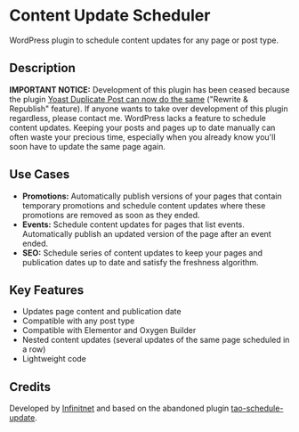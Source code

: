# Content Update Scheduler
WordPress plugin to schedule content updates for any page or post type.

## Description
**IMPORTANT NOTICE:** Development of this plugin has been ceased because the plugin [Yoast Duplicate Post can now do the same](https://yoast.com/wordpress/plugins/duplicate-post/#:~:text=New%3A%20Rewrite%20%26%20Republish,never%20been%20easier!) ("Rewrite & Republish" feature). If anyone wants to take over development of this plugin regardless, please contact me.
WordPress lacks a feature to schedule content updates. Keeping your posts and pages up to date manually can often waste your precious time, especially when you already know you'll soon have to update the same page again.

## Use Cases
- **Promotions:** Automatically publish versions of your pages that contain temporary promotions and schedule content updates where these promotions are removed as soon as they ended.
- **Events:** Schedule content updates for pages that list events. Automatically publish an updated version of the page after an event ended.
- **SEO:** Schedule series of content updates to keep your pages and publication dates up to date and satisfy the freshness algorithm.

## Key Features
- Updates page content and publication date
- Compatible with any post type
- Compatible with Elementor and Oxygen Builder
- Nested content updates (several updates of the same page scheduled in a row)
- Lightweight code

## Credits
Developed by [Infinitnet](https://infinitnet.io/) and based on the abandoned plugin [tao-schedule-update](https://github.com/tao-software/tao-schedule-update).
